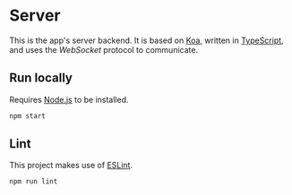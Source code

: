 # Server

This is the app's server backend. It is based on [Koa](https://koajs.com), written in [TypeScript](https://www.typescriptlang.org), and uses the _WebSocket_ protocol to communicate.

## Run locally

Requires [Node.js](https://nodejs.dev) to be installed.

```bash
npm start
```

## Lint

This project makes use of [ESLint](https://eslint.org).

```bash
npm run lint
```
